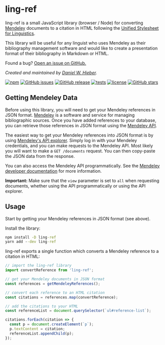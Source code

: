 # ling-ref

ling-ref is a small JavaScript library (browser / Node) for converting [Mendeley][Mendeley] documents to a citation in HTML following the [Unified Stylesheet for Linguistics][Unified].

This library will be useful for any linguist who uses Mendeley as their bibliography management software and would like to create a presentation format of their bibliography in Markdown or HTML.

Found a bug? [Open an issue on GitHub.][new-issue]

_Created and maintained by [Daniel W. Hieber][me]._

[![npm](https://img.shields.io/npm/dt/ling-ref)][npm]
[![GitHub issues](https://img.shields.io/github/issues/dwhieb/ling-ref)][issues]
[![GitHub release](https://img.shields.io/github/v/release/dwhieb/ling-ref)][releases]
[![tests](https://github.com/dwhieb/ling-ref/workflows/tests/badge.svg)][tests]
[![license](https://img.shields.io/github/license/dwhieb/ling-ref.svg)][license]
[![GitHub stars](https://img.shields.io/github/stars/dwhieb/ling-ref.svg?style=social)][GitHub]

## Getting Mendeley Data

Before using this library, you will need to get your Mendeley references in JSON format. [Mendeley][Mendeley] is a software and service for managing bibliographic sources. Once you have added references to your database, you can retrieve those references in JSON format using the [Mendeley API][Mendeley-API].

The easiest way to get your Mendeley references into JSON format is by using [Mendeley's API explorer][Mendeley-explorer]. Simply log in with your Mendeley credentials, and you can make requests to the Mendeley API. Most likely you will want to make a `GET /documents` request. You can then copy-paste the JSON data from the response.

You can also access the Mendeley API programmatically. See the [Mendeley developer documentation][Mendeley-API] for more information.

**Important:** Make sure that the `view` parameter is set to `all` when requesting documents, whether using the API programmatically or using the API explorer.

## Usage

Start by getting your Mendeley references in JSON format (see above).

Install the library:

```cmd
npm install -D ling-ref
yarn add --dev ling-ref
```

ling-ref exports a single function which converts a Mendeley reference to a citation in HTML:

```js
// import the ling-ref library
import convertReference from 'ling-ref';

// get your Mendeley documents in JSON format
const references = getMendeleyReferences();

// convert each reference to an HTML citation
const citations = references.map(convertReference);

// add the citations to your HTML
const referenceList = document.querySelector(`ul#reference-list`);

citations.forEach(citation => {
  const p = document.createElement(`p`);
  p.textContent = citation;
  referenceList.appendChild(p);
});
```

<!-- Links -->

[GitHub]:            https://github.com/dwhieb/ling-ref
[issues]:            https://github.com/dwhieb/ling-ref/issues
[new-issue]:         https://github.com/dwhieb/ling-ref/issues/new
[license]:           https://github.com/dwhieb/ling-ref/blob/main/LICENSE.md
[Mendeley]:          https://www.mendeley.com/
[Mendeley-API]:      https://dev.mendeley.com/
[Mendeley-explorer]: https://api.mendeley.com/apidocs/docs
[me]:                https://github.com/dwhieb
[npm]:               https://www.npmjs.com/package/ling-ref
[releases]:          https://github.com/dwhieb/ling-ref/releases
[tests]:             https://github.com/dwhieb/ling-ref/actions
[Unified]:           https://www.linguisticsociety.org/resource/unified-style-sheet
